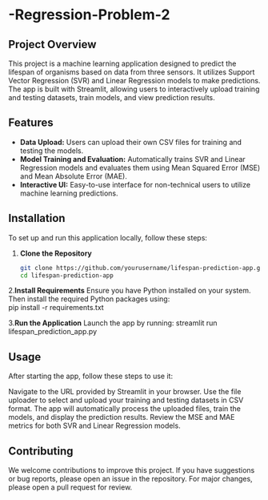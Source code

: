 # -Regression-Problem-2


## Project Overview
This project is a machine learning application designed to predict the lifespan of organisms based on data from three sensors. It utilizes Support Vector Regression (SVR) and Linear Regression models to make predictions. The app is built with Streamlit, allowing users to interactively upload training and testing datasets, train models, and view prediction results.

## Features
- **Data Upload:** Users can upload their own CSV files for training and testing the models.
- **Model Training and Evaluation:** Automatically trains SVR and Linear Regression models and evaluates them using Mean Squared Error (MSE) and Mean Absolute Error (MAE).
- **Interactive UI:** Easy-to-use interface for non-technical users to utilize machine learning predictions.

## Installation
To set up and run this application locally, follow these steps:

1. **Clone the Repository**
   ```bash
   git clone https://github.com/yourusername/lifespan-prediction-app.git
   cd lifespan-prediction-app

2.**Install Requirements**
Ensure you have Python installed on your system. Then install the required Python packages using:   
pip install -r requirements.txt

3.**Run the Application**
Launch the app by running:
streamlit run lifespan_prediction_app.py

## Usage
After starting the app, follow these steps to use it:

Navigate to the URL provided by Streamlit in your browser.
Use the file uploader to select and upload your training and testing datasets in CSV format.
The app will automatically process the uploaded files, train the models, and display the prediction results.
Review the MSE and MAE metrics for both SVR and Linear Regression models.

## Contributing
We welcome contributions to improve this project. If you have suggestions or bug reports, please open an issue in the repository. For major changes, please open a pull request for review.

